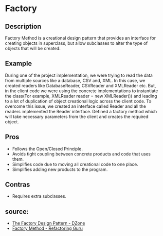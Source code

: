 # Factory
## Description
Factory Method is a creational design pattern that provides an interface for creating objects in superclass, but allow subclasses to alter the type of objects that will be created.

## Example
During one of the project implementation, we were trying to read the data from multiple sources like a database, CSV and, XML. In this case, we created readers like DatabaseReader, CSVReader and XMLReader etc. But, in the client code we were using the concrete implementations to instantiate the class(For example, XMLReader reader = new XMLReader()) and leading to a lot of duplication of object creational logic across the client code. To overcome this issue, we created an interface called Reader and all the readers implemented the Reader interface. Defined a factory method which will take necessary parameters from the client and creates the required object.


## Pros
* Follows the Open/Closed Principle. 
* Avoids tight coupling between concrete products and code that uses them.
* Simplifies code due to moving all creational code to one place.
* Simplifies adding new products to the program.

## Contras
* Requires extra subclasses.


## source: 
* [The Factory Design Pattern - DZone](https://dzone.com/articles/the-factory-design-pattern)
* [Factory Method - Refactoring Guru](https://refactoring.guru/design-patterns/factory-method)